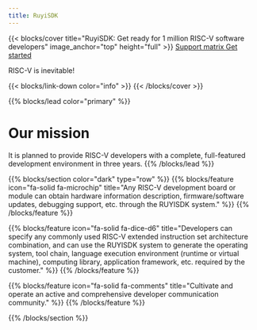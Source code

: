 ```yaml
---
title: RuyiSDK
---
```


{{< blocks/cover title="RuyiSDK: Get ready for 1 million RISC-V software developers" image_anchor="top" height="full" >}}
<a class="btn btn-lg btn-primary me-3 mb-4" href="/supported">
 Support matrix <i class="fas fa-arrow-alt-circle-right ms-2"></i>
</a>
<a class="btn btn-lg btn-secondary me-3 mb-4" href="https://github.com/ruyisdk">
  Get started <i class="fab fa-github ms-2 "></i>
</a>
<p class="lead mt-5">RISC-V is inevitable!</p>
{{< blocks/link-down color="info" >}}
{{< /blocks/cover >}}


{{% blocks/lead color="primary" %}}
# Our mission

It is planned to provide RISC-V developers with a complete, full-featured development environment in three years.
{{% /blocks/lead %}}


{{% blocks/section color="dark" type="row" %}}
{{% blocks/feature icon="fa-solid fa-microchip" title="Any RISC-V development board or module can obtain hardware information description, firmware/software updates, debugging support, etc. through the RUYISDK system." %}}
{{% /blocks/feature %}}


{{% blocks/feature icon="fa-solid fa-dice-d6" title="Developers can specify any commonly used RISC-V extended instruction set architecture combination, and can use the RUYISDK system to generate the operating system, tool chain, language execution environment (runtime or virtual machine), computing library, application framework, etc. required by the customer." %}}
{{% /blocks/feature %}}


{{% blocks/feature icon="fa-solid fa-comments" title="Cultivate and operate an active and comprehensive developer communication community." %}}
{{% /blocks/feature %}}


{{% /blocks/section %}}
